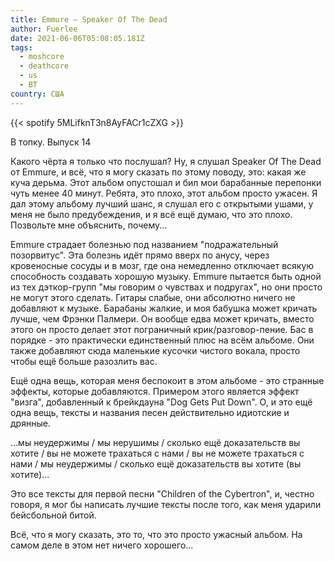 ```yaml
---
title: Emmure — Speaker Of The Dead
author: Fuerlee
date: 2021-06-06T05:08:05.181Z
tags:
  - moshcore
  - deathcore
  - us
  - ВТ
country: США
---
```

{{< spotify 5MLifknT3n8AyFACr1cZXG >}}

В топку. Выпуск 14

Какого чёрта я только что послушал? Ну, я слушал Speaker Of The Dead от Emmure, и всё, что я могу сказать по этому поводу, это: какая же куча дерьма. Этот альбом опустошал и бил мои барабанные перепонки чуть менее 40 минут. Ребята, это плохо, этот альбом просто ужасен. Я дал этому альбому лучший шанс, я слушал его с открытыми ушами, у меня не было предубеждения, и я всё ещё думаю, что это плохо. Позвольте мне объяснить, почему...

Emmure страдает болезнью под названием "подражательный позорвитус". Эта болезнь идёт прямо вверх по анусу, через кровеносные сосуды и в мозг, где она немедленно отключает всякую способность создавать хорошую музыку. Emmure пытается быть одной из тех дэткор-групп "мы говорим о чувствах и подругах", но они просто не могут этого сделать. Гитары слабые, они абсолютно ничего не добавляют к музыке. Барабаны жалкие, и моя бабушка может кричать лучше, чем Фрэнки Палмери. Он вообще едва может кричать, вместо этого он просто делает этот пограничный крик/разговор-пение. Бас в порядке - это практически единственный плюс на всём альбоме. Они также добавляют сюда маленькие кусочки чистого вокала, просто чтобы ещё больше разозлить вас.

Ещё одна вещь, которая меня беспокоит в этом альбоме - это странные эффекты, которые добавляются. Примером этого является эффект "визга", добавленный к брейкдауна "Dog Gets Put Down". О, и это ещё одна вещь, тексты и названия песен действительно идиотские и дрянные.

...мы неудержимы / мы нерушимы / сколько ещё доказательств вы хотите / вы не можете трахаться с нами / вы не можете трахаться с нами / мы неудержимы / сколько ещё доказательств вы хотите (вы хотите)...

Это все тексты для первой песни "Children of the Cybertron", и, честно говоря, я мог бы написать лучшие тексты после того, как меня ударили бейсбольной битой.

Всё, что я могу сказать, это то, что это просто ужасный альбом. На самом деле в этом нет ничего хорошего...